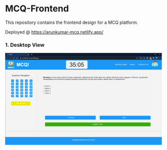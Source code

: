 # MCQ-Frontend
This repository contains the frontend design for a MCQ platform.

Deployed @ https://arunkumar-mcq.netlify.app/

### 1. Desktop View
![](Screenshots/Desktop%20View.jpg)

